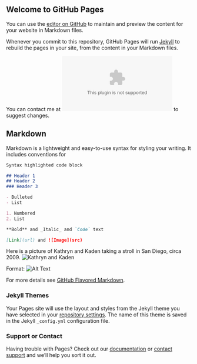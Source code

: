 ## Welcome to GitHub Pages

You can use the [editor on GitHub](https://github.com/kdn2349/constantine/edit/gh-pages/index.md) to maintain and preview the content for your website in Markdown files.

Whenever you commit to this repository, GitHub Pages will run [Jekyll](https://jekyllrb.com/) to rebuild the pages in your site, from the content in your Markdown files.

You can contact me at ![Kevin Morgan](kevingmorgan@gmail.com) to suggest changes.

## Markdown

Markdown is a lightweight and easy-to-use syntax for styling your writing. It includes conventions for

```markdown
Syntax highlighted code block

## Header 1
## Header 2
### Header 3

- Bulleted
- List

1. Numbered
2. List

**Bold** and _Italic_ and `Code` text

[Link](url) and ![Image](src)
```
Here is a picture of Kathryn and Kaden taking a stroll in San Diego, circa 2009.
![Kathryn and Kaden](/images/logo.pngkatykaden_stroll.jpeg)

Format: ![Alt Text](url)


For more details see [GitHub Flavored Markdown](https://guides.github.com/features/mastering-markdown/).

### Jekyll Themes

Your Pages site will use the layout and styles from the Jekyll theme you have selected in your [repository settings](https://github.com/kdn2349/constantine/settings/pages). The name of this theme is saved in the Jekyll `_config.yml` configuration file.

### Support or Contact

Having trouble with Pages? Check out our [documentation](https://docs.github.com/categories/github-pages-basics/) or [contact support](https://support.github.com/contact) and we’ll help you sort it out.
